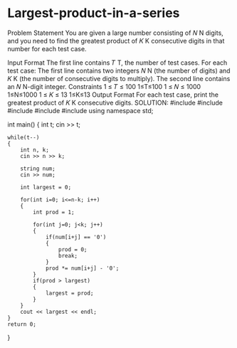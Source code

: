 # Largest-product-in-a-series
Problem Statement
You are given a large number consisting of 
𝑁
N digits, and you need to find the greatest product of 
𝐾
K consecutive digits in that number for each test case.

Input Format
The first line contains 
𝑇
T, the number of test cases.
For each test case:
The first line contains two integers 
𝑁
N (the number of digits) and 
𝐾
K (the number of consecutive digits to multiply).
The second line contains an 
𝑁
N-digit integer.
Constraints
1
≤
𝑇
≤
100
1≤T≤100
1
≤
𝑁
≤
1000
1≤N≤1000
1
≤
𝐾
≤
13
1≤K≤13
Output Format
For each test case, print the greatest product of 
𝐾
K consecutive digits.
SOLUTION:
#include <cmath>
#include <cstdio>
#include <vector>
#include <iostream>
#include <algorithm>
using namespace std;


int main() 
{
    int t;
    cin >> t;
    
    while(t--)
    {
        int n, k;
        cin >> n >> k;
        
        string num;
        cin >> num;
        
        int largest = 0;
        
        for(int i=0; i<=n-k; i++)
        {
            int prod = 1;
            
            for(int j=0; j<k; j++)
            {
                if(num[i+j] == '0')
                {
                    prod = 0;        
                    break;
                }
                prod *= num[i+j] - '0';
            }
            if(prod > largest) 
            {
                largest = prod;
            }
        }     
        cout << largest << endl;
    }
    return 0;
}
